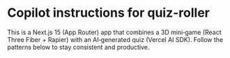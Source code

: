 # Copilot instructions for quiz-roller

This is a Next.js 15 (App Router) app that combines a 3D mini‑game (React Three Fiber + Rapier) with an AI‑generated quiz (Vercel AI SDK). Follow the patterns below to stay consistent and productive.
